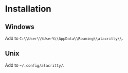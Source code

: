 # Installation

## Windows
Add to `C:\\User\\%User%\\AppData\\Roaming\\alacritty\\`.

## Unix
Add to `~/.config/alacritty/`.
